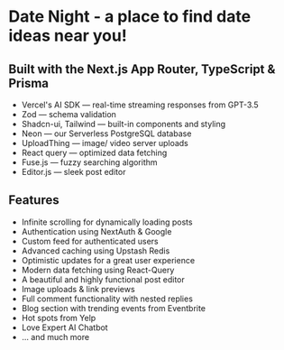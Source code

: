 # Date Night - a place to find date ideas near you!

## Built with the Next.js App Router, TypeScript & Prisma

- Vercel's AI SDK — real-time streaming responses from GPT-3.5
- Zod — schema validation
- Shadcn-ui, Tailwind — built-in components and styling
- Neon — our Serverless PostgreSQL database
- UploadThing — image/ video server uploads
- React query — optimized data fetching
- Fuse.js — fuzzy searching algorithm
- Editor.js — sleek post editor

## Features

- Infinite scrolling for dynamically loading posts
- Authentication using NextAuth & Google
- Custom feed for authenticated users
- Advanced caching using Upstash Redis
- Optimistic updates for a great user experience
- Modern data fetching using React-Query
- A beautiful and highly functional post editor
- Image uploads & link previews
- Full comment functionality with nested replies
- Blog section with trending events from Eventbrite
- Hot spots from Yelp
- Love Expert AI Chatbot
- ... and much more

